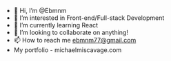 - 👋 Hi, I’m @Ebmnm
- 👀 I’m interested in Front-end/Full-stack Development
- 🌱 I’m currently learning React
- 💞️ I’m looking to collaborate on anything!
- 📫 How to reach me ebmnm77@gmail.com
- My portfolio - michaelmiscavage.com

<!---
Ebmnm/Ebmnm is a ✨ special ✨ repository because its `README.md` (this file) appears on your GitHub profile.
You can click the Preview link to take a look at your changes.
--->
